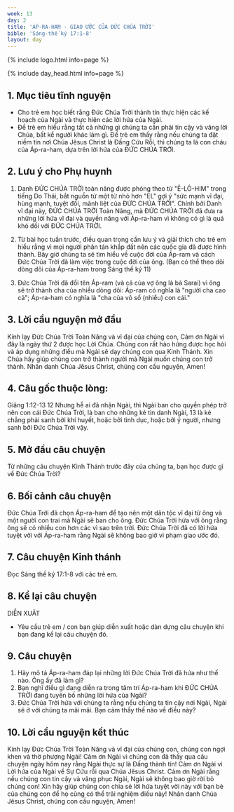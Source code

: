```yaml
---
week: 13
day: 2
title: 'ÁP-RA-HAM - GIAO ƯỚC CỦA ĐỨC CHÚA TRỜI'
bible: 'Sáng-thế ký 17:1-8'
layout: day
---
```



{% include logo.html info=page %}

{% include day_head.html info=page %}

## 1. Mục tiêu tĩnh nguyện
- Cho trẻ em học biết rằng Đức Chúa Trời thành tín thực hiện các kế hoạch của Ngài và thực hiện các lời hứa của Ngài.
- Để trẻ em hiểu rằng tất cả những gì chúng ta cần phải tin cậy và vâng lời Chúa, bất kể người khác làm gì. Để trẻ em thấy rằng nếu chúng ta đặt niềm tin nơi Chúa Jêsus Christ là Đấng Cứu Rỗi, thì chúng ta là con cháu của Áp-ra-ham, dựa trên lời hứa của ĐỨC CHÚA TRỜI.

## 2. Lưu ý cho Phụ huynh

1. Danh ĐỨC CHÚA TRỜI toàn năng được phỏng theo từ "Ê-LÔ-HIM" trong tiếng Do Thái, bắt nguồn từ một từ nhỏ hơn "EL" gợi ý "sức mạnh vĩ đại, hùng mạnh, tuyệt đối, mãnh liệt của ĐỨC CHÚA TRỜI". Chính bởi Danh vĩ đại này, ĐỨC CHÚA TRỜI Toàn Năng, mà ĐỨC CHÚA TRỜI đã đưa ra những lời hứa vĩ đại và quyền năng với Áp-ra-ham vì không có gì là quá khó đối với ĐỨC CHÚA TRỜI.

2. Từ bài học tuần trước, điều quan trọng cần lưu ý và giải thích cho trẻ em hiểu rằng vì mọi người phân tán khắp đất nên các quốc gia đã được hình thành. Bây giờ chúng ta sẽ tìm hiểu về cuộc đời của Áp-ram và cách Đức Chúa Trời đã làm việc trong cuộc đời của ông. (Bạn có thể theo dõi dòng dõi của Áp-ra-ham trong Sáng thế ký 11)

3. Đức Chúa Trời đã đổi tên Áp-ram (và cả của vợ ông là bà Sarai) vì ông sẽ trở thành cha của nhiều dòng dõi: Áp-ram có nghĩa là "người cha cao cả"; Áp-ra-ham có nghĩa là "cha của vô số (nhiều) con cái."

## 3. Lời cầu nguyện mở đầu
Kính lạy Đức Chúa Trời Toàn Năng và vĩ đại của chúng con, Cảm ơn Ngài vì đây là ngày thứ 2 được học Lời Chúa. Chúng con rất hào hứng được học hỏi và áp dụng những điều mà Ngài sẽ dạy chúng con qua Kinh Thánh. Xin Chúa hãy giúp chúng con trở thành người mà Ngài muốn chúng con trở thành. Nhân danh Chúa Jêsus Christ, chúng con cầu nguyện, Amen!

## 4. Câu gốc thuộc lòng:
Giăng 1:12-13
 12 Nhưng hễ ai đã nhận Ngài, thì Ngài ban cho quyền phép trở nên con cái Đức Chúa Trời, là ban cho những kẻ tin danh Ngài, 13 là kẻ chẳng phải sanh bởi khí huyết, hoặc bởi tình dục, hoặc bởi ý người, nhưng sanh bởi Đức Chúa Trời vậy.

## 5. Mở đầu câu chuyện
Từ những câu chuyện Kinh Thánh trước đây của chúng ta, bạn học được gì về Đức Chúa Trời?

## 6. Bối cảnh câu chuyện
Đức Chúa Trời đã chọn Áp-ra-ham để tạo nên một dân tộc vĩ đại từ ông và một người con trai mà Ngài sẽ ban cho ông. Đức Chúa Trời hứa với ông rằng ông sẽ có nhiều con hơn các vì sao trên trời. Đức Chúa Trời đã có lời hứa tuyệt vời với Áp-ra-ham rằng Ngài sẽ không bao giờ vi phạm giao ước đó.

## 7. Câu chuyện Kinh thánh
Đọc Sáng thế ký 17:1-8 với các trẻ em.

## 8. Kể lại câu chuyện
DIỄN XUÂT
- Yêu cầu trẻ em / con bạn giúp diễn xuất hoặc dàn dựng câu chuyện khi bạn đang kể lại câu chuyện đó.

## 9. Câu chuyện
1. Hãy mô tả Áp-ra-ham đáp lại những lời Đức Chúa Trời đã hứa như thế nào. Ông ấy đã làm gì?
2. Bạn nghĩ điều gì đang diễn ra trong tâm trí Áp-ra-ham khi ĐỨC CHÚA TRỜI đang tuyên bố những lời hứa của Ngài?
3. Đức Chúa Trời hứa với chúng ta rằng nếu chúng ta tin cậy nơi Ngài, Ngài sẽ ở với chúng ta mãi mãi. Bạn cảm thấy thế nào về điều này?

## 10. Lời cầu nguyện kết thúc
Kính lạy Đức Chúa Trời Toàn Năng và vĩ đại của chúng con, chúng con ngợi khen và thờ phượng Ngài! Cảm ơn Ngài vì chúng con đã thấy qua câu chuyện ngày hôm nay rằng Ngài thực sự là Đấng thành tín! Cảm ơn Ngài vì Lời hứa của Ngài về Sự Cứu rỗi qua Chúa Jêsus Christ. Cảm ơn Ngài rằng nếu chúng con tin cậy và vâng phục Ngài, Ngài sẽ không bao giờ rời bỏ chúng con! Xin hãy giúp chúng con chia sẻ lời hứa tuyệt vời này với bạn bè của chúng con để họ cũng có thể trải nghiệm điều này! Nhân danh Chúa Jêsus Christ, chúng con cầu nguyện, Amen!